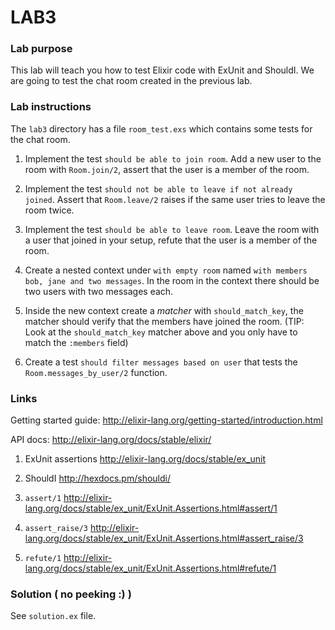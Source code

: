 # LAB3

### Lab purpose

This lab will teach you how to test Elixir code with ExUnit and ShouldI. We are
going to test the chat room created in the previous lab.


### Lab instructions

The `lab3` directory has a file `room_test.exs` which contains some tests for the
chat room.

  1. Implement the test `should be able to join room`. Add a new user to the
     room with `Room.join/2`, assert that the user is a member of the room.

  2. Implement the test `should not be able to leave if not already joined`. Assert that `Room.leave/2` raises if the same user tries to leave the room twice.

  3. Implement the test `should be able to leave room`. Leave the room with a user that joined in your setup, refute that the user is a member of the room.

  4. Create a nested context under `with empty room` named `with members bob, jane and two messages`. In the room in the context there should be two users with two messages each.

  5. Inside the new context create a _matcher_ with `should_match_key`, the matcher should verify that the members have joined the room. (TIP: Look at the `should_match_key` matcher above and you only have to match the `:members` field)

  6. Create a test `should filter messages based on user` that tests the `Room.messages_by_user/2` function.


### Links

Getting started guide: http://elixir-lang.org/getting-started/introduction.html

API docs: http://elixir-lang.org/docs/stable/elixir/

  1. ExUnit assertions http://elixir-lang.org/docs/stable/ex_unit

  2. ShouldI http://hexdocs.pm/shouldi/

  4. `assert/1` http://elixir-lang.org/docs/stable/ex_unit/ExUnit.Assertions.html#assert/1

  5. `assert_raise/3` http://elixir-lang.org/docs/stable/ex_unit/ExUnit.Assertions.html#assert_raise/3

  6. `refute/1` http://elixir-lang.org/docs/stable/ex_unit/ExUnit.Assertions.html#refute/1


### Solution ( no peeking :) )

See `solution.ex` file.
